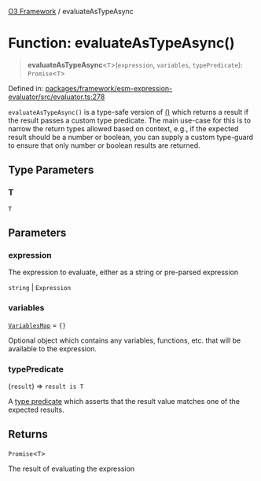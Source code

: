 [O3 Framework](../API.md) / evaluateAsTypeAsync

# Function: evaluateAsTypeAsync()

> **evaluateAsTypeAsync**\<`T`\>(`expression`, `variables`, `typePredicate`): `Promise`\<`T`\>

Defined in: [packages/framework/esm-expression-evaluator/src/evaluator.ts:278](https://github.com/UjjawalPrabhat/openmrs-esm-core/blob/main/packages/framework/esm-expression-evaluator/src/evaluator.ts#L278)

`evaluateAsTypeAsync()` is a type-safe version of [()](evaluateAsync.md) which returns a result if the result
passes a custom type predicate. The main use-case for this is to narrow the return types allowed based on
context, e.g., if the expected result should be a number or boolean, you can supply a custom type-guard
to ensure that only number or boolean results are returned.

## Type Parameters

### T

`T`

## Parameters

### expression

The expression to evaluate, either as a string or pre-parsed expression

`string` | `Expression`

### variables

[`VariablesMap`](../type-aliases/VariablesMap.md) = `{}`

Optional object which contains any variables, functions, etc. that will be available to
 the expression.

### typePredicate

(`result`) => `result is T`

A [type predicate](https://www.typescriptlang.org/docs/handbook/2/narrowing.html#using-type-predicates)
 which asserts that the result value matches one of the expected results.

## Returns

`Promise`\<`T`\>

The result of evaluating the expression
